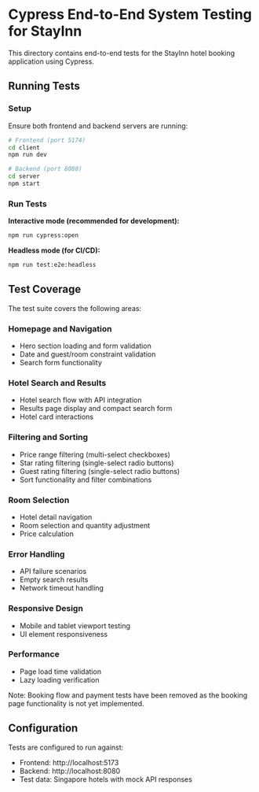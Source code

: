 # Cypress End-to-End System Testing for StayInn

This directory contains end-to-end tests for the StayInn hotel booking application using Cypress.

## Running Tests

### Setup
Ensure both frontend and backend servers are running:

```bash
# Frontend (port 5174)
cd client
npm run dev

# Backend (port 8080)
cd server
npm start
```

### Run Tests

**Interactive mode (recommended for development):**
```bash
npm run cypress:open
```

**Headless mode (for CI/CD):**
```bash
npm run test:e2e:headless
```

## Test Coverage

The test suite covers the following areas:

### Homepage and Navigation
- Hero section loading and form validation
- Date and guest/room constraint validation
- Search form functionality

### Hotel Search and Results
- Hotel search flow with API integration
- Results page display and compact search form
- Hotel card interactions

### Filtering and Sorting
- Price range filtering (multi-select checkboxes)
- Star rating filtering (single-select radio buttons)
- Guest rating filtering (single-select radio buttons)
- Sort functionality and filter combinations

### Room Selection
- Hotel detail navigation
- Room selection and quantity adjustment
- Price calculation

### Error Handling
- API failure scenarios
- Empty search results
- Network timeout handling

### Responsive Design
- Mobile and tablet viewport testing
- UI element responsiveness

### Performance
- Page load time validation
- Lazy loading verification

Note: Booking flow and payment tests have been removed as the booking page functionality is not yet implemented.

## Configuration
Tests are configured to run against:
- Frontend: http://localhost:5173
- Backend: http://localhost:8080
- Test data: Singapore hotels with mock API responses

